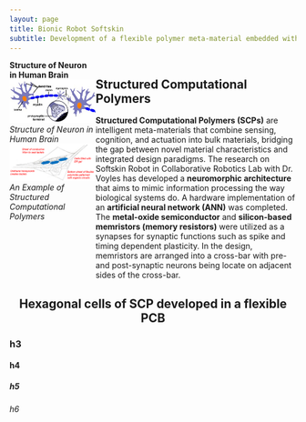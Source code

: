 ```yaml
---
layout: page
title: Bionic Robot Softskin
subtitle: Development of a flexible polymer meta-material embedded with neuromorphic architecture
---
```


<div style="display:flex;">
    <div style="flex:30%;">
        <b>Structure of Neuron in Human Brain</b>
        <br/>
        <img src="/img/projects/bionic-robot-softskin/softskin0.jpg" class = "lazyload">
        <br/>
        <i>Structure of Neuron in Human Brain</i>
        <br/>
        <img src="/img/projects/bionic-robot-softskin/softskin1.png" class = "lazyload">
        <br/>
        <i>An Example of Structured Computational Polymers</i>
    </div>
    <div style="flex:70%;">
    <h2>Structured Computational Polymers</h2>
    <b>Structured Computational Polymers (SCPs)</b> are intelligent meta-materials that combine sensing, cognition, and actuation into bulk materials, bridging the gap between novel material characteristics and integrated design paradigms. The research on Softskin Robot in Collaborative Robotics Lab with Dr. Voyles has developed a <b>neuromorphic architecture</b> that aims to mimic information processing the way biological systems do. A hardware implementation of an <b>artificial neural network (ANN)</b> was completed. The <b>metal-oxide semiconductor</b> and <b>silicon-based memristors (memory resistors)</b> were utilized as a synapses for synaptic functions such as spike and timing dependent plasticity. In the design, memristors are arranged into a cross-bar with pre- and post-synaptic neurons being locate on adjacent sides of the cross-bar.
    </div>
</div>

<h2 align="middle">Hexagonal cells of SCP developed in a flexible PCB</h2>

<h3>h3</h3>

<h4>h4</h4>

<h5>h5</h5>

<h6>h6</h6>
